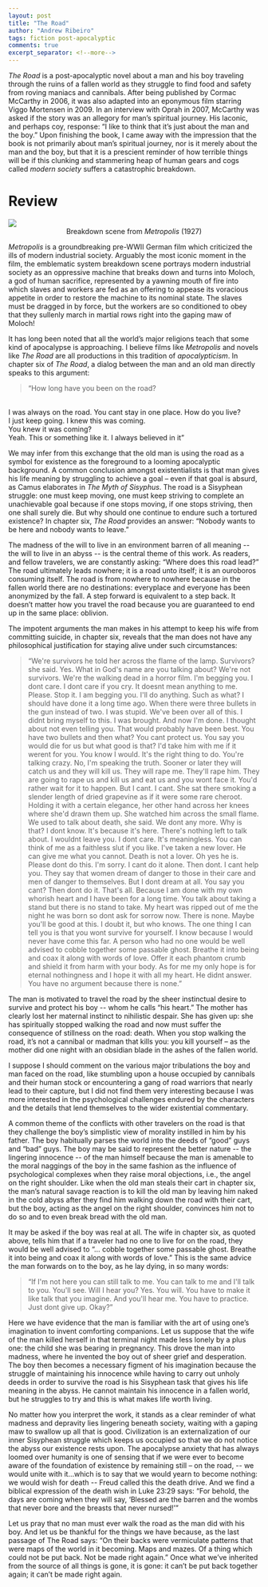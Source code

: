 ```yaml
---
layout: post
title: "The Road"
author: "Andrew Ribeiro"
tags: fiction post-apocalyptic 
comments: true
excerpt_separator: <!--more-->
---
```

*The Road* is a post-apocalyptic novel about a man and his boy traveling through the ruins of a fallen world as they struggle to find food and safety from roving maniacs and cannibals. After being published by Cormac McCarthy in 2006, it was also adapted into an eponymous film starring Viggo Mortensen in 2009. In an interview with Oprah in 2007, McCarthy was asked if the story was an allegory for man’s spiritual journey. His laconic, and perhaps coy, response: “I like to think that it’s just about the man and the boy.” Upon finishing the book, I came away with the impression that the book is not primarily about man’s spiritual journey, nor is it merely about the man and the boy, but that it is a prescient reminder of how terrible things will be if this clunking and stammering heap of human gears and cogs called *modern society* suffers a catastrophic breakdown.<!--more-->

# Review
<img src="moloch.jpg">
<center>Breakdown scene from <i>Metropolis</i> (1927)</center>

*Metropolis* is a groundbreaking pre-WWII German film which criticized the ills of modern industrial society. Arguably the most iconic moment in the film, the emblematic system breakdown scene portrays modern industrial society as an oppressive machine that breaks down and turns into Moloch, a god of human sacrifice, represented by a yawning mouth of fire into which slaves and workers are fed as an offering to appease its voracious appetite in order to restore the machine to its nominal state. The slaves must be dragged in by force, but the workers are so conditioned to obey that they sullenly march in martial rows right into the gaping maw of Moloch! 

It has long been noted that all the world’s major religions teach that some kind of apocalypse is approaching. I believe films like *Metropolis* and novels like *The Road* are all productions in this tradition of *apocalypticism*. In chapter six of *The Road*, a dialog between the man and an old man directly speaks to this argument: 

> “How long have you been on the road?
<br/>
I was always on the road. You cant stay in one place.
How do you live?
<br/>
I just keep going. I knew this was coming.
<br/>
You knew it was coming?
<br/>
Yeah. This or something like it. I always believed in it”

We may infer from this exchange that the old man is using the road as a symbol for existence as the foreground to a looming apocalyptic background. A common conclusion amongst existentialists is that man gives his life meaning by struggling to achieve a goal – even if that goal is absurd, as Camus elaborates in *The Myth of Sisyphus*.  The road is a Sisyphean struggle: one must keep moving, one must keep striving to complete an unachievable goal because if one stops moving, if one stops striving, then one shall surely die. But why should one continue to endure such a tortured existence? In chapter six, *The Road* provides an answer: “Nobody wants to be here and nobody wants to leave.” 

The madness of the will to live in an environment barren of all meaning -- the will to live in an abyss -- is the central theme of this work. As readers, and fellow travelers, we are constantly asking: “Where does this road lead?” The road ultimately leads nowhere; it is a road unto itself; it is an ouroboros consuming itself. The road is from nowhere to nowhere because in the fallen world there are no destinations: everyplace and everyone has been anonymized by the fall. A step forward is equivalent to a step back. It doesn’t matter how you travel the road because you are guaranteed to end up in the same place: oblivion. 

The impotent arguments the man makes in his attempt to keep his wife from committing suicide, in chapter six, reveals that the man does not have any philosophical justification for staying alive under such circumstances: 

>“We're survivors he told her across the flame of the lamp.
Survivors? she said.
Yes.
What in God's name are you talking about? We're not survivors. We're the walking dead in a horror film.
I'm begging you.
I dont care. I dont care if you cry. It doesnt mean anything to me.
Please.
Stop it.
I am begging you. I'll do anything.
Such as what? I should have done it a long time ago. When there were three bullets in the gun instead of two. I was stupid. We've been over all of this. I didnt bring myself to this. I was brought. And now I'm done. I thought about not even telling you. That would probably have been best. You have two bullets and then what? You cant protect us. You say you would die for us but what good is that? I'd take him with me if it werent for you. You know I would. It's the right thing to do.
You're talking crazy.
No, I'm speaking the truth. Sooner or later they will catch us and they will kill us. They will rape me. They'll rape him. They are going to rape us and kill us and eat us and you wont face it. You'd rather wait for it to happen. But I cant. I cant. She sat there smoking a slender length of dried grapevine as if it were some rare cheroot. Holding it with a certain elegance, her other hand across her knees where she'd drawn them up. She watched him across the small flame. We used to talk about death, she said. We dont any more. Why is that?
I dont know.
It's because it's here. There's nothing left to talk about.
I wouldnt leave you.
I dont care. It's meaningless. You can think of me as a faithless slut if you like. I've taken a new lover. He can give me what you cannot.
Death is not a lover.
Oh yes he is.
Please dont do this.
I'm sorry.
I cant do it alone.
Then dont. I cant help you. They say that women dream of danger to those in their care and men of danger to themselves. But I dont dream at all. You say you cant? Then dont do it. That's all. Because I am done with my own whorish heart and I have been for a long time. You talk about taking a stand but there is no stand to take. My heart was ripped out of me the night he was born so dont ask for sorrow now. There is none. Maybe you'll be good at this. I doubt it, but who knows. The one thing I can tell you is that you wont survive for yourself. I know because I would never have come this far. A person who had no one would be well advised to cobble together some passable ghost. Breathe it into being and coax it along with words of love. Offer it each phantom crumb and shield it from harm with your body. As for me my only hope is for eternal nothingness and I hope it with all my heart.
He didnt answer.
You have no argument because there is none.”

The man is motivated to travel the road by the sheer instinctual desire to survive and protect his boy -- whom he calls “his heart.” The mother has clearly lost her maternal instinct to nihilistic despair. She has given up: she has spiritually stopped walking the road and now must suffer the consequence of stillness on the road: death. When you stop walking the road, it’s not a cannibal or madman that kills you: you kill yourself – as the mother did one night with an obsidian blade in the ashes of the fallen world. 

I suppose I should comment on the various major tribulations the boy and man faced on the road, like stumbling upon a house occupied by cannibals and their human stock or encountering a gang of road warriors that nearly lead to their capture, but I did not find them very interesting because I was more interested in the psychological challenges endured by the characters and the details that lend themselves to the wider existential commentary. 

A common theme of the conflicts with other travelers on the road is that they challenge the boy’s simplistic view of morality instilled in him by his father. The boy habitually parses the world into the deeds of “good” guys and “bad” guys. The boy may be said to represent the better nature -- the lingering innocence -- of the man himself because the man is amenable to the moral naggings of the boy in the same fashion as the influence of psychological complexes when they raise moral objections, i.e., the angel on the right shoulder. Like when the old man steals their cart in chapter six, the man’s natural savage reaction is to kill the old man by leaving him naked in the cold abyss after they find him walking down the road with their cart, but the boy, acting as the angel on the right shoulder, convinces him not to do so and to even break bread with the old man. 

It may be asked if the boy was real at all. The wife in chapter six, as quoted above, tells him that if a traveler had no one to live for on the road, they would be well advised to “… cobble together some passable ghost. Breathe it into being and coax it along with words of love.” This is the same advice the man forwards on to the boy, as he lay dying, in so many words: 

>“If I'm not here you can still talk to me. You can talk to me and I'll talk to you. You'll see.
Will I hear you?
Yes. You will. You have to make it like talk that you imagine. And you'll hear me. You have to practice. Just dont give up. Okay?”

Here we have evidence that the man is familiar with the art of using one’s imagination to invent comforting companions. Let us suppose that the wife of the man killed herself in that terminal night made less lonely by a plus one: the child she was bearing in pregnancy. This drove the man into madness, where he invented the boy out of sheer grief and desperation. The boy then becomes a necessary figment of his imagination because the struggle of maintaining his innocence while having to carry out unholy deeds in order to survive the road is his Sisyphean task that gives his life meaning in the abyss. He cannot maintain his innocence in a fallen world, but he struggles to try and this is what makes life worth living. 

No matter how you interpret the work, it stands as a clear reminder of what madness and depravity lies lingering beneath society, waiting with a gaping maw to swallow up all that is good. Civilization is an externalization of our inner Sisyphean struggle which keeps us occupied so that we do not notice the abyss our existence rests upon. The apocalypse anxiety that has always loomed over humanity is one of sensing that if we were ever to become aware of the foundation of existence by remaining still – on the road, -- we would unite with it…which is to say that we would yearn to become nothing: we would wish for death -- Freud called this the death drive. And we find a biblical expression of the death wish in Luke 23:29 says: “For behold, the days are coming when they will say, ‘Blessed are the barren and the wombs that never bore and the breasts that never nursed!’” 

Let us pray that no man must ever walk the road as the man did with his boy. And let us be thankful for the things we have because, as the last passage of The Road says: “On their backs were vermiculate patterns that were maps of the world in it becoming. Maps and mazes. Of a thing which could not be put back. Not be made right again.” Once what we’ve inherited from the source of all things is gone, it is gone: it can’t be put back together again; it can’t be made right again. 